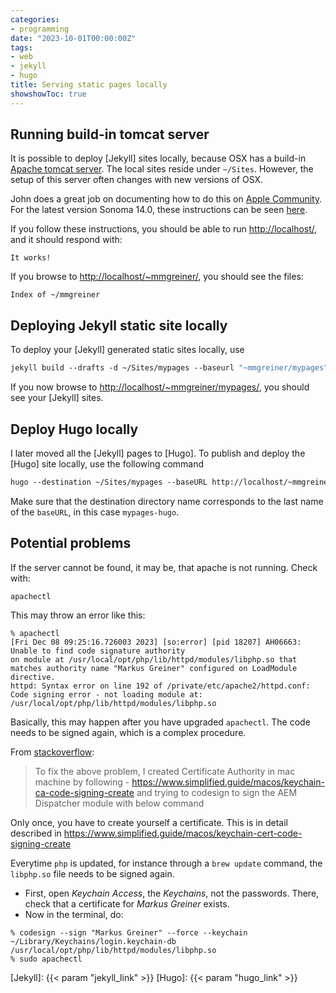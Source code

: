 ```yaml
---
categories:
- programming
date: "2023-10-01T00:00:00Z"
tags:
- web
- jekyll
- hugo
title: Serving static pages locally
showshowToc: true
---
```


## Running build-in tomcat server

It is possible to deploy [Jekyll] sites locally, because OSX has a build-in [Apache tomcat server][tomcat]. The local sites reside under `~/Sites`. However, the setup of this server often changes with new versions of OSX.

John does a great job on documenting how to do this on [Apple Community](https://discussions.apple.com/docs/DOC-3083). For the latest version Sonoma 14.0, these instructions can be seen [here](https://discussions.apple.com/docs/DOC-250007792).

If you follow these instructions, you should be able to run <http://localhost/>, and it should respond with:

    It works!

If you browse to <http://localhost/~mmgreiner/>, you should see the files:

    Index of ~/mmgreiner

## Deploying Jekyll static site locally

To deploy your [Jekyll] generated static sites locally, use

~~~csh
jekyll build --drafts -d ~/Sites/mypages --baseurl "~mmgreiner/mypages"
~~~

If you now browse to <http://localhost/~mmgreiner/mypages/>, you should see your [Jekyll] sites.

## Deploy Hugo locally

I later moved all the [Jekyll] pages to [Hugo]. To publish and deploy the [Hugo] site locally, use the following command

~~~csh
hugo --destination ~/Sites/mypages --baseURL http://localhost/~mmgreiner/mypages
~~~

Make sure that the destination directory name corresponds to the last name of the `baseURL`, in this case `mypages-hugo`.

## Potential problems

If the server cannot be found, it may be, that apache is not running. Check with:

    apachectl

This may throw an error like this:

~~~
% apachectl
[Fri Dec 08 09:25:16.726003 2023] [so:error] [pid 18207] AH06663: Unable to find code signature authority 
on module at /usr/local/opt/php/lib/httpd/modules/libphp.so that matches authority name "Markus Greiner" configured on LoadModule directive.
httpd: Syntax error on line 192 of /private/etc/apache2/httpd.conf: 
Code signing error - not loading module at: /usr/local/opt/php/lib/httpd/modules/libphp.so
~~~

Basically, this may happen after you have upgraded `apachectl`. The code needs to be signed again, which is a complex procedure. 

From [stackoverflow](https://stackoverflow.com/questions/72787369/unable-to-code-sign-the-apache-modules-in-mac):

> To fix the above problem, I created Certificate Authority in mac machine by following - <https://www.simplified.guide/macos/keychain-ca-code-signing-create> and trying to codesign to sign the AEM Dispatcher module with below command

Only once, you have to create yourself a certificate. This is in detail described in <https://www.simplified.guide/macos/keychain-cert-code-signing-create>

Everytime `php` is updated, for instance through a `brew update` command, the `libphp.so` file needs to be signed again. 

- First, open *Keychain Access*, the *Keychains*, not the passwords. There, check that a certificate for *Markus Greiner* exists.
- Now in the terminal, do:

~~~
% codesign --sign "Markus Greiner" --force --keychain ~/Library/Keychains/login.keychain-db /usr/local/opt/php/lib/httpd/modules/libphp.so
% sudo apachectl
~~~

[tomcat]: https://tomcat.apache.org
[Jekyll]: {{< param "jekyll_link" >}}
[Hugo]: {{< param "hugo_link" >}}
